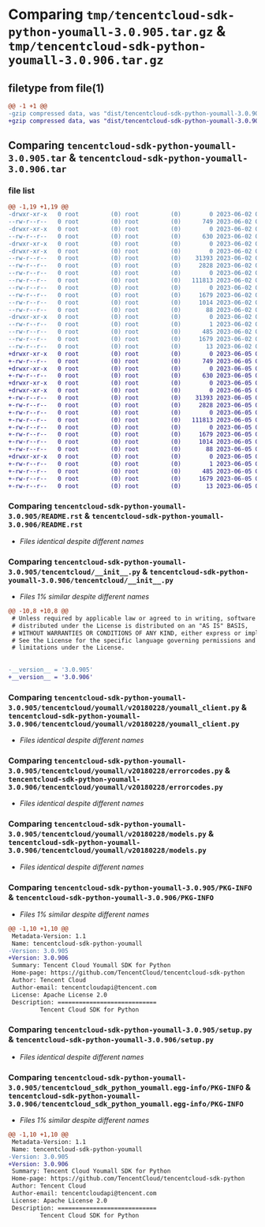 # Comparing `tmp/tencentcloud-sdk-python-youmall-3.0.905.tar.gz` & `tmp/tencentcloud-sdk-python-youmall-3.0.906.tar.gz`

## filetype from file(1)

```diff
@@ -1 +1 @@
-gzip compressed data, was "dist/tencentcloud-sdk-python-youmall-3.0.905.tar", last modified: Fri Jun  2 00:44:45 2023, max compression
+gzip compressed data, was "dist/tencentcloud-sdk-python-youmall-3.0.906.tar", last modified: Mon Jun  5 00:47:09 2023, max compression
```

## Comparing `tencentcloud-sdk-python-youmall-3.0.905.tar` & `tencentcloud-sdk-python-youmall-3.0.906.tar`

### file list

```diff
@@ -1,19 +1,19 @@
-drwxr-xr-x   0 root         (0) root         (0)        0 2023-06-02 00:44:45.000000 tencentcloud-sdk-python-youmall-3.0.905/
--rw-r--r--   0 root         (0) root         (0)      749 2023-06-02 00:44:45.000000 tencentcloud-sdk-python-youmall-3.0.905/README.rst
-drwxr-xr-x   0 root         (0) root         (0)        0 2023-06-02 00:44:45.000000 tencentcloud-sdk-python-youmall-3.0.905/tencentcloud/
--rw-r--r--   0 root         (0) root         (0)      630 2023-06-02 00:44:45.000000 tencentcloud-sdk-python-youmall-3.0.905/tencentcloud/__init__.py
-drwxr-xr-x   0 root         (0) root         (0)        0 2023-06-02 00:44:45.000000 tencentcloud-sdk-python-youmall-3.0.905/tencentcloud/youmall/
-drwxr-xr-x   0 root         (0) root         (0)        0 2023-06-02 00:44:45.000000 tencentcloud-sdk-python-youmall-3.0.905/tencentcloud/youmall/v20180228/
--rw-r--r--   0 root         (0) root         (0)    31393 2023-06-02 00:44:45.000000 tencentcloud-sdk-python-youmall-3.0.905/tencentcloud/youmall/v20180228/youmall_client.py
--rw-r--r--   0 root         (0) root         (0)     2828 2023-06-02 00:44:45.000000 tencentcloud-sdk-python-youmall-3.0.905/tencentcloud/youmall/v20180228/errorcodes.py
--rw-r--r--   0 root         (0) root         (0)        0 2023-06-02 00:44:45.000000 tencentcloud-sdk-python-youmall-3.0.905/tencentcloud/youmall/v20180228/__init__.py
--rw-r--r--   0 root         (0) root         (0)   111813 2023-06-02 00:44:45.000000 tencentcloud-sdk-python-youmall-3.0.905/tencentcloud/youmall/v20180228/models.py
--rw-r--r--   0 root         (0) root         (0)        0 2023-06-02 00:44:45.000000 tencentcloud-sdk-python-youmall-3.0.905/tencentcloud/youmall/__init__.py
--rw-r--r--   0 root         (0) root         (0)     1679 2023-06-02 00:44:45.000000 tencentcloud-sdk-python-youmall-3.0.905/PKG-INFO
--rw-r--r--   0 root         (0) root         (0)     1014 2023-06-02 00:44:45.000000 tencentcloud-sdk-python-youmall-3.0.905/setup.py
--rw-r--r--   0 root         (0) root         (0)       88 2023-06-02 00:44:45.000000 tencentcloud-sdk-python-youmall-3.0.905/setup.cfg
-drwxr-xr-x   0 root         (0) root         (0)        0 2023-06-02 00:44:45.000000 tencentcloud-sdk-python-youmall-3.0.905/tencentcloud_sdk_python_youmall.egg-info/
--rw-r--r--   0 root         (0) root         (0)        1 2023-06-02 00:44:45.000000 tencentcloud-sdk-python-youmall-3.0.905/tencentcloud_sdk_python_youmall.egg-info/dependency_links.txt
--rw-r--r--   0 root         (0) root         (0)      485 2023-06-02 00:44:45.000000 tencentcloud-sdk-python-youmall-3.0.905/tencentcloud_sdk_python_youmall.egg-info/SOURCES.txt
--rw-r--r--   0 root         (0) root         (0)     1679 2023-06-02 00:44:45.000000 tencentcloud-sdk-python-youmall-3.0.905/tencentcloud_sdk_python_youmall.egg-info/PKG-INFO
--rw-r--r--   0 root         (0) root         (0)       13 2023-06-02 00:44:45.000000 tencentcloud-sdk-python-youmall-3.0.905/tencentcloud_sdk_python_youmall.egg-info/top_level.txt
+drwxr-xr-x   0 root         (0) root         (0)        0 2023-06-05 00:47:09.000000 tencentcloud-sdk-python-youmall-3.0.906/
+-rw-r--r--   0 root         (0) root         (0)      749 2023-06-05 00:47:09.000000 tencentcloud-sdk-python-youmall-3.0.906/README.rst
+drwxr-xr-x   0 root         (0) root         (0)        0 2023-06-05 00:47:09.000000 tencentcloud-sdk-python-youmall-3.0.906/tencentcloud/
+-rw-r--r--   0 root         (0) root         (0)      630 2023-06-05 00:47:09.000000 tencentcloud-sdk-python-youmall-3.0.906/tencentcloud/__init__.py
+drwxr-xr-x   0 root         (0) root         (0)        0 2023-06-05 00:47:09.000000 tencentcloud-sdk-python-youmall-3.0.906/tencentcloud/youmall/
+drwxr-xr-x   0 root         (0) root         (0)        0 2023-06-05 00:47:09.000000 tencentcloud-sdk-python-youmall-3.0.906/tencentcloud/youmall/v20180228/
+-rw-r--r--   0 root         (0) root         (0)    31393 2023-06-05 00:47:09.000000 tencentcloud-sdk-python-youmall-3.0.906/tencentcloud/youmall/v20180228/youmall_client.py
+-rw-r--r--   0 root         (0) root         (0)     2828 2023-06-05 00:47:09.000000 tencentcloud-sdk-python-youmall-3.0.906/tencentcloud/youmall/v20180228/errorcodes.py
+-rw-r--r--   0 root         (0) root         (0)        0 2023-06-05 00:47:09.000000 tencentcloud-sdk-python-youmall-3.0.906/tencentcloud/youmall/v20180228/__init__.py
+-rw-r--r--   0 root         (0) root         (0)   111813 2023-06-05 00:47:09.000000 tencentcloud-sdk-python-youmall-3.0.906/tencentcloud/youmall/v20180228/models.py
+-rw-r--r--   0 root         (0) root         (0)        0 2023-06-05 00:47:09.000000 tencentcloud-sdk-python-youmall-3.0.906/tencentcloud/youmall/__init__.py
+-rw-r--r--   0 root         (0) root         (0)     1679 2023-06-05 00:47:09.000000 tencentcloud-sdk-python-youmall-3.0.906/PKG-INFO
+-rw-r--r--   0 root         (0) root         (0)     1014 2023-06-05 00:47:09.000000 tencentcloud-sdk-python-youmall-3.0.906/setup.py
+-rw-r--r--   0 root         (0) root         (0)       88 2023-06-05 00:47:09.000000 tencentcloud-sdk-python-youmall-3.0.906/setup.cfg
+drwxr-xr-x   0 root         (0) root         (0)        0 2023-06-05 00:47:09.000000 tencentcloud-sdk-python-youmall-3.0.906/tencentcloud_sdk_python_youmall.egg-info/
+-rw-r--r--   0 root         (0) root         (0)        1 2023-06-05 00:47:09.000000 tencentcloud-sdk-python-youmall-3.0.906/tencentcloud_sdk_python_youmall.egg-info/dependency_links.txt
+-rw-r--r--   0 root         (0) root         (0)      485 2023-06-05 00:47:09.000000 tencentcloud-sdk-python-youmall-3.0.906/tencentcloud_sdk_python_youmall.egg-info/SOURCES.txt
+-rw-r--r--   0 root         (0) root         (0)     1679 2023-06-05 00:47:09.000000 tencentcloud-sdk-python-youmall-3.0.906/tencentcloud_sdk_python_youmall.egg-info/PKG-INFO
+-rw-r--r--   0 root         (0) root         (0)       13 2023-06-05 00:47:09.000000 tencentcloud-sdk-python-youmall-3.0.906/tencentcloud_sdk_python_youmall.egg-info/top_level.txt
```

### Comparing `tencentcloud-sdk-python-youmall-3.0.905/README.rst` & `tencentcloud-sdk-python-youmall-3.0.906/README.rst`

 * *Files identical despite different names*

### Comparing `tencentcloud-sdk-python-youmall-3.0.905/tencentcloud/__init__.py` & `tencentcloud-sdk-python-youmall-3.0.906/tencentcloud/__init__.py`

 * *Files 1% similar despite different names*

```diff
@@ -10,8 +10,8 @@
 # Unless required by applicable law or agreed to in writing, software
 # distributed under the License is distributed on an "AS IS" BASIS,
 # WITHOUT WARRANTIES OR CONDITIONS OF ANY KIND, either express or implied.
 # See the License for the specific language governing permissions and
 # limitations under the License.
 
 
-__version__ = '3.0.905'
+__version__ = '3.0.906'
```

### Comparing `tencentcloud-sdk-python-youmall-3.0.905/tencentcloud/youmall/v20180228/youmall_client.py` & `tencentcloud-sdk-python-youmall-3.0.906/tencentcloud/youmall/v20180228/youmall_client.py`

 * *Files identical despite different names*

### Comparing `tencentcloud-sdk-python-youmall-3.0.905/tencentcloud/youmall/v20180228/errorcodes.py` & `tencentcloud-sdk-python-youmall-3.0.906/tencentcloud/youmall/v20180228/errorcodes.py`

 * *Files identical despite different names*

### Comparing `tencentcloud-sdk-python-youmall-3.0.905/tencentcloud/youmall/v20180228/models.py` & `tencentcloud-sdk-python-youmall-3.0.906/tencentcloud/youmall/v20180228/models.py`

 * *Files identical despite different names*

### Comparing `tencentcloud-sdk-python-youmall-3.0.905/PKG-INFO` & `tencentcloud-sdk-python-youmall-3.0.906/PKG-INFO`

 * *Files 1% similar despite different names*

```diff
@@ -1,10 +1,10 @@
 Metadata-Version: 1.1
 Name: tencentcloud-sdk-python-youmall
-Version: 3.0.905
+Version: 3.0.906
 Summary: Tencent Cloud Youmall SDK for Python
 Home-page: https://github.com/TencentCloud/tencentcloud-sdk-python
 Author: Tencent Cloud
 Author-email: tencentcloudapi@tencent.com
 License: Apache License 2.0
 Description: ============================
         Tencent Cloud SDK for Python
```

### Comparing `tencentcloud-sdk-python-youmall-3.0.905/setup.py` & `tencentcloud-sdk-python-youmall-3.0.906/setup.py`

 * *Files identical despite different names*

### Comparing `tencentcloud-sdk-python-youmall-3.0.905/tencentcloud_sdk_python_youmall.egg-info/PKG-INFO` & `tencentcloud-sdk-python-youmall-3.0.906/tencentcloud_sdk_python_youmall.egg-info/PKG-INFO`

 * *Files 1% similar despite different names*

```diff
@@ -1,10 +1,10 @@
 Metadata-Version: 1.1
 Name: tencentcloud-sdk-python-youmall
-Version: 3.0.905
+Version: 3.0.906
 Summary: Tencent Cloud Youmall SDK for Python
 Home-page: https://github.com/TencentCloud/tencentcloud-sdk-python
 Author: Tencent Cloud
 Author-email: tencentcloudapi@tencent.com
 License: Apache License 2.0
 Description: ============================
         Tencent Cloud SDK for Python
```

